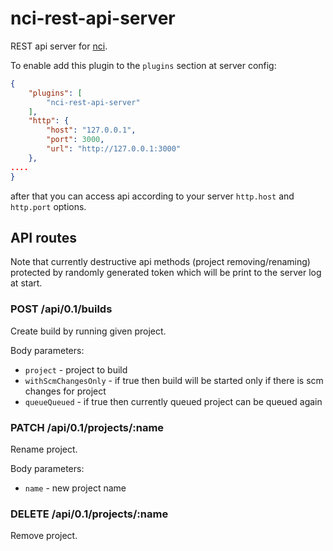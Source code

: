 # nci-rest-api-server

REST api server for [nci](https://github.com/node-ci/nci).

To enable add this plugin to the `plugins` section at server config:

```json
{
    "plugins": [
        "nci-rest-api-server"
    ],
    "http": {
        "host": "127.0.0.1",
        "port": 3000,
        "url": "http://127.0.0.1:3000"
    },
....
}
```

after that you can access api according to your server `http.host` and
`http.port` options.

## API routes

Note that currently destructive api methods (project removing/renaming)
protected by randomly generated token which will be print to the server log
at start.

### POST /api/0.1/builds

Create build by running given project.

Body parameters:
 - `project` - project to build
 - `withScmChangesOnly` - if true then build will be started only if
there is scm changes for project
 - `queueQueued` - if true then currently queued project can be queued
again

### PATCH /api/0.1/projects/:name

Rename project.

Body parameters:
 - `name` - new project name

### DELETE /api/0.1/projects/:name

  Remove project.

